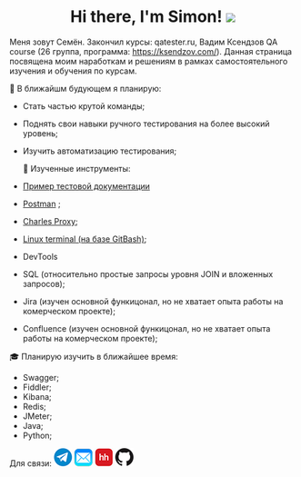 <h1 align="center">Hi there, I'm Simon! 
<img src="https://github.com/blackcater/blackcater/raw/main/images/Hi.gif" height="32"/></h1>


Меня зовут Семён. Закончил курсы: qatester.ru, Вадим Ксендзов QA course (26 группа, программа: https://ksendzov.com/). Данная страница посвящена моим наработкам и решениям в рамках самостоятельного изучения и обучения по курсам.

 🎯 В ближайшм будующем я планирую:
- Cтать частью крутой команды;
- Поднять свои навыки ручного тестирования на более высокий уровень;
- Изучить автоматизацию тестирования;
	
	
  🔨 Изученные инструменты:
  
- <a href=https://github.com/Snick-P/Documents/>Пример тестовой документации</a>
- <a href=https://github.com/Snick-P/Postman/>Postman</a>  ;
- <a href=https://github.com/Snick-P/Charles-Proxy/>Charles Proxy</a>;
- <a href=https://github.com/Snick-P/GitBash/>Linux terminal (на базе GitBash)</a>;
- DevTools
- SQL (относительно простые запросы уровня JOIN и вложенных запросов);
- Jira (изучен основной функицонал, но не хватает опыта работы на комерческом проекте);
- Confluence (изучен основной функицонал, но не хватает опыта работы на комерческом проекте); 

🎓 Планирую изучить в ближайшее время:

- Swagger;
- Fiddler;
- Kibana;
- Redis;
- JMeter;
- Java;
- Python;

Для связи:
[![Telegram](icons/telegram.png)](https://t.me/snicky_pls)
[![Mail](icons/mail.png)](mailto:prosk.simon@gmail.com)
[![HeadHunter](icons/hh.png)](https://omsk.hh.ru/resume/74e3b715ff09804fb80039ed1f586159704e31)
[![GitHub](icons/github.png)](https://github.com/Snick-P)



